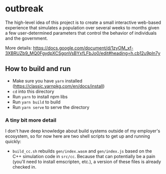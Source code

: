 # outbreak
The high-level idea of this project is to create a small interactive web-based experience that simulates a population over several weeks to months given a few user-determined parameters that control the behavior of individuals and the government.

More details:
https://docs.google.com/document/d/1zyOM_xf-3XBRUZb9_MQ0FgydpXCSgonVsBYxfLFbJo0/edit#heading=h.cb12u9pln7y

## How to build and run
- Make sure you have `yarn` installed (https://classic.yarnpkg.com/en/docs/install)
- `cd` into this directory
- Run `yarn` to install npm libs
- Run `yarn build` to build
- Run `yarn serve` to serve the directory

### A tiny bit more detail
I don't have deep knowledge about build systems outside of my employer's ecosystem, so for now here are two shell scripts to get up and running quickly:
* `build_cc.sh` rebuilds `gen/index.wasm` and `gen/index.js` based on the C++ simulation code in `src/cc`. Because that can potentially be a pain (you'll need to install emscripten, etc.), a version of these files is already checked in.
